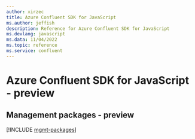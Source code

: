 ```yaml
---
author: xirzec
title: Azure Confluent SDK for JavaScript
ms.author: jeffish
description: Reference for Azure Confluent SDK for JavaScript
ms.devlang: javascript
ms.data: 11/04/2022
ms.topic: reference
ms.service: confluent
---
```

# Azure Confluent SDK for JavaScript - preview

## Management packages - preview
[!INCLUDE [mgmt-packages](confluent-mgmt-index.md)]